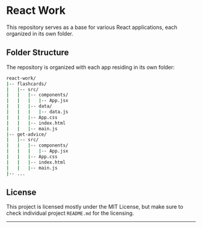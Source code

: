 # React Work

This repository serves as a base for various React applications, each organized in its own folder.

## Folder Structure

The repository is organized with each app residing in its own folder:

```bash
react-work/
|-- flashcards/
|   |-- src/
|   |   |-- components/
|   |   |   |-- App.jsx
|   |   |-- data/
|   |   |   |-- data.js
|   |   |-- App.css
|   |   |-- index.html
|   |   |-- main.js
|-- get-advice/
|   |-- src/
|   |   |-- components/
|   |   |   |-- App.jsx
|   |   |-- App.css
|   |   |-- index.html
|   |   |-- main.js
|-- ...
```

## License

This project is licensed mostly under the MIT License, but make sure to check individual project `README.md` for the licensing.

---
